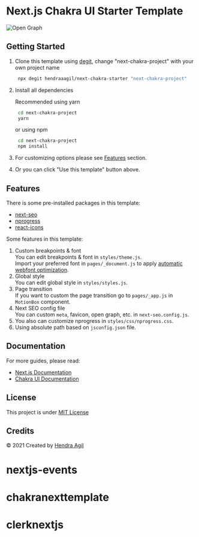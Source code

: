 # Next.js Chakra UI Starter Template

![Open Graph](https://og-image.vercel.app/**Next.js%20Chakra**%20Starter.png?theme=light&md=1&fontSize=125px&images=https%3A%2F%2Fassets.vercel.com%2Fimage%2Fupload%2Ffront%2Fassets%2Fdesign%2Fnextjs-black-logo.svg&images=https%3A%2F%2Fraw.githubusercontent.com%2Fchakra-ui%2Fchakra-ui%2Fbf775929a6d73a3aa69e44d5d38542449871475c%2Flogo%2Flogomark-colored.svg)

## Getting Started

1. Clone this template using [degit](https://github.com/Rich-Harris/degit), change "next-chakra-project" with your own project name <br />

   ```bash
    npx degit hendraaagil/next-chakra-starter "next-chakra-project"
   ```

2. Install all dependencies <br />

   Recommended using yarn

   ```bash
    cd next-chakra-project
    yarn
   ```

   or using npm

   ```bash
    cd next-chakra-project
    npm install
   ```
 
3. For customizing options please see [Features](#features) section.

4. Or you can click "Use this template" button above.

## Features

There is some pre-installed packages in this template:

- [next-seo](https://github.com/garmeeh/next-seo)
- [nprogress](https://github.com/rstacruz/nprogress)
- [react-icons](https://github.com/react-icons/react-icons)

Some features in this template:

1. Custom breakpoints & font <br />
   You can edit breakpoints & font in `styles/theme.js`. <br />
   Import your preferred font in `pages/_document.js` to apply [automatic webfont optimization](https://nextjs.org/blog/next-10-2#automatic-webfont-optimization).
2. Global style <br/>
   You can edit global style in `styles/styles.js`.
3. Page transition <br />
   If you want to custom the page transition go to `pages/_app.js` in `MotionBox` component.
4. Next SEO config file <br />
   You can custom `meta`, favicon, open graph, etc. in `next-seo.config.js`.
5. You also can customize nprogress in `styles/css/nprogress.css`.
6. Using absolute path based on `jsconfig.json` file.

## Documentation

For more guides, please read:

- [Next.js Documentation](https://nextjs.org/docs)
- [Chakra UI Documentation](https://chakra-ui.com/)

## License

This project is under [MIT License](LICENSE)

## Credits

&copy; 2021 Created by [Hendra Agil](https://github.com/hendraaagil)
# nextjs-events
# chakranexttemplate
# clerknextjs
